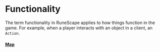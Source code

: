 # Functionality
The term functionality in RuneScape applies to how things function in the game. For example, when a player interacts with an object in a client, an `Action`.

#### [Map](/combat)